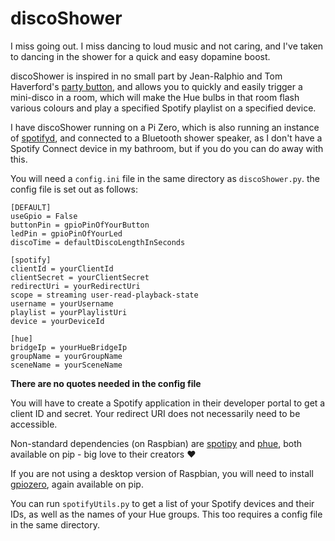 # discoShower

I miss going out. I miss dancing to loud music and not caring, and I've taken to dancing in the shower for a quick and easy dopamine boost.

discoShower is inspired in no small part by Jean-Ralphio and Tom Haverford's [party button](https://youtu.be/sYeup5zrZbs), and allows you to quickly and easily trigger a mini-disco in a room, which will make the Hue bulbs in that room flash various colours and play a specified Spotify playlist on a specified device.

I have discoShower running on a Pi Zero, which is also running an instance of [spotifyd](https://github.com/Spotifyd/spotifyd), and connected to a Bluetooth shower speaker, as I don't have a Spotify Connect device in my bathroom, but if you do you can do away with this.

You will need a `config.ini` file in the same directory as `discoShower.py`. the config file is set out as follows:
```
[DEFAULT]
useGpio = False
buttonPin = gpioPinOfYourButton
ledPin = gpioPinOfYourLed
discoTime = defaultDiscoLengthInSeconds

[spotify]
clientId = yourClientId
clientSecret = yourClientSecret
redirectUri = yourRedirectUri
scope = streaming user-read-playback-state
username = yourUsername
playlist = yourPlaylistUri
device = yourDeviceId

[hue]
bridgeIp = yourHueBridgeIp
groupName = yourGroupName
sceneName = yourSceneName
```
**There are no quotes needed in the config file**

You will have to create a Spotify application in their developer portal to get a client ID and secret. Your redirect URI does not necessarily need to be accessible.

Non-standard dependencies (on Raspbian) are [spotipy](https://github.com/plamere/spotipy) and [phue](https://github.com/studioimaginaire/phue), both available on pip - big love to their creators ♥️

If you are not using a desktop version of Raspbian, you will need to install [gpiozero](https://github.com/gpiozero/gpiozero), again available on pip.

You can run `spotifyUtils.py` to get a list of your Spotify devices and their IDs, as well as the names of your Hue groups. This too requires a config file in the same directory.